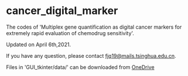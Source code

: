 # cancer_digital_marker
The codes of 'Multiplex gene quantification as digital cancer markers for extremely rapid evaluation of chemodrug sensitivity'.

Updated on April 6th,2021.

If you have any question, please contact fjq19@mails.tsinghua.edu.cn.

Files in 'GUI_tkinter/data/' can be downloaded from [OneDrive](https://1drv.ms/u/s!AvnYgnfmD_ORg0wqAB66rJHGK_-L?e=dGLFCW)

